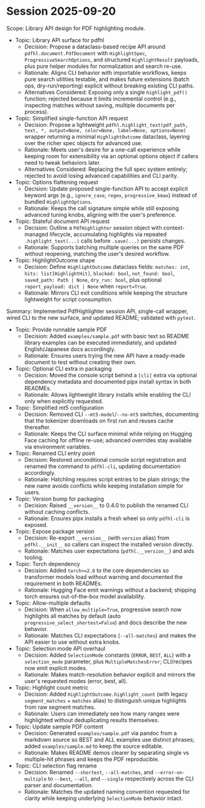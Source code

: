 # Session 2025-09-20
Scope: Library API design for PDF highlighting module.

- Topic: Library API surface for pdfhl
  - Decision: Propose a dataclass-based recipe API around `pdfhl.document.PdfDocument` with `HighlightSpec`, `ProgressiveSearchOptions`, and structured `HighlightResult` payloads, plus pure helper modules for normalization and search re-use.
  - Rationale: Aligns CLI behavior with importable workflows, keeps pure search utilities testable, and makes future extensions (batch ops, dry-run/reporting) explicit without breaking existing CLI paths.
  - Alternatives Considered: Exposing only a single `highlight_pdf()` function; rejected because it limits incremental control (e.g., inspecting matches without saving, multiple documents per process).
- Topic: Simplified single-function API request
  - Decision: Propose a lightweight `pdfhl.highlight_text(pdf_path, text, *, output=None, color=None, label=None, options=None)` wrapper returning a minimal `HighlightOutcome` dataclass, layering over the richer spec objects for advanced use.
  - Rationale: Meets user's desire for a one-call experience while keeping room for extensibility via an optional options object if callers need to tweak behaviors later.
  - Alternatives Considered: Replacing the full spec system entirely; rejected to avoid losing advanced capabilities and CLI parity.
- Topic: Options flattening request
  - Decision: Update proposed single-function API to accept explicit keyword args (e.g., `ignore_case`, `regex`, `progressive_kmax`) instead of bundled `HighlightOptions`.
  - Rationale: Keeps the call signature simple while still exposing advanced tuning knobs, aligning with the user's preference.
- Topic: Stateful document API request
  - Decision: Outline a `PdfHighlighter` session object with context-managed lifecycle, accumulating highlights via repeated `.highlight_text(...)` calls before `.save(...)` persists changes.
  - Rationale: Supports batching multiple queries on the same PDF without reopening, matching the user's desired workflow.
- Topic: HighlightOutcome shape
  - Decision: Define `HighlightOutcome` dataclass fields: `matches: int`, `hits: list[HighlightHit]`, `blocked: bool`, `not_found: bool`, `saved_path: Path | None`, `dry_run: bool`, plus optional `report_payload: dict | None` when `report=True`.
  - Rationale: Mirrors CLI exit conditions while keeping the structure lightweight for script consumption.

Summary: Implemented PdfHighlighter session API, single-call wrapper, wired CLI to the new surface, and updated README; validated with `pytest`.
- Topic: Provide runnable sample PDF
  - Decision: Added `examples/sample.pdf` with basic text so README library examples can be executed immediately, and updated English/Japanese docs accordingly.
  - Rationale: Ensures users trying the new API have a ready-made document to test without creating their own.
- Topic: Optional CLI extra in packaging
  - Decision: Moved the console script behind a `[cli]` extra via optional dependency metadata and documented pipx install syntax in both READMEs.
  - Rationale: Allows lightweight library installs while enabling the CLI only when explicitly requested.
- Topic: Simplified mt5 configuration
  - Decision: Removed CLI `--mt5-model`/`--no-mt5` switches, documenting that the tokenizer downloads on first run and reuses cache thereafter.
  - Rationale: Keeps the CLI surface minimal while relying on Hugging Face caching for offline re-use; advanced overrides stay available via environment variables.
- Topic: Renamed CLI entry point
  - Decision: Restored unconditional console script registration and renamed the command to `pdfhl-cli`, updating documentation accordingly.
  - Rationale: Hatchling requires script entries to be plain strings; the new name avoids conflicts while keeping installation simple for users.
- Topic: Version bump for packaging
  - Decision: Raised `__version__` to 0.4.0 to publish the renamed CLI without caching conflicts.
  - Rationale: Ensures pipx installs a fresh wheel so only `pdfhl-cli` is exposed.
- Topic: Expose package version
  - Decision: Re-export `__version__` (with `version` alias) from `pdfhl.__init__` so callers can inspect the installed version directly.
  - Rationale: Matches user expectations (`pdfhl.__version__`) and aids tooling.
- Topic: Torch dependency
  - Decision: Added `torch>=2.0` to the core dependencies so transformer models load without warning and documented the requirement in both READMEs.
  - Rationale: Hugging Face emit warnings without a backend; shipping torch ensures out-of-the-box model availability.
- Topic: Allow-multiple defaults
  - Decision: When `allow_multiple=True`, progressive search now highlights all matches by default (auto `progressive_select_shortest=False`) and docs describe the new behavior.
  - Rationale: Matches CLI expectations (`--all-matches`) and makes the API easier to use without extra knobs.
- Topic: Selection mode API overhaul
  - Decision: Added `SelectionMode` constants (`ERROR`, `BEST`, `ALL`) with a `selection_mode` parameter, plus `MultipleMatchesError`; CLI/recipes now emit explicit modes.
  - Rationale: Makes match-resolution behavior explicit and mirrors the user's requested modes (error, best, all).
- Topic: Highlight count metric
  - Decision: Added `HighlightOutcome.highlight_count` (with legacy `segment_matches` + `matches` alias) to distinguish unique highlights from raw segment matches.
  - Rationale: Users can immediately see how many ranges were highlighted without deduplicating results themselves.
- Topic: Update sample PDF content
  - Decision: Generated `examples/sample.pdf` via pandoc from a markdown source so BEST and ALL examples use distinct phrases; added `examples/sample.md` to keep the source editable.
  - Rationale: Makes README demos clearer by separating single vs multiple-hit phrases and keeps the PDF reproducible.
- Topic: CLI selection flag rename
  - Decision: Renamed `--shortest`, `--all-matches`, and `--error-on-multiple` to `--best`, `--all`, and `--single` respectively across the CLI parser and documentation.
  - Rationale: Matches the updated naming convention requested for clarity while keeping underlying `SelectionMode` behavior intact.
